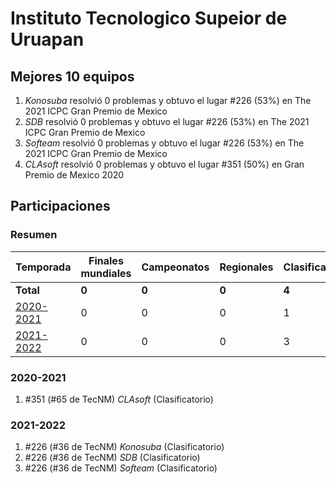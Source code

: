 # Instituto Tecnologico Supeior de Uruapan

## Mejores 10 equipos

1. _Konosuba_ resolvió 0 problemas y obtuvo el lugar #226 (53%) en The 2021 ICPC Gran Premio de Mexico
1. _SDB_ resolvió 0 problemas y obtuvo el lugar #226 (53%) en The 2021 ICPC Gran Premio de Mexico
1. _Softeam_ resolvió 0 problemas y obtuvo el lugar #226 (53%) en The 2021 ICPC Gran Premio de Mexico
1. _CLAsoft_ resolvió 0 problemas y obtuvo el lugar #351 (50%) en Gran Premio de Mexico 2020

## Participaciones

### Resumen

| Temporada | Finales mundiales | Campeonatos | Regionales | Clasificatorios | Equipos |
| --- | --- | --- | --- | --- | --- |
| **Total** | **0** | **0** | **0** | **4** | **4** |
| [2020-2021](#2020-2021) | 0 | 0 | 0 | 1 | 1 |
| [2021-2022](#2021-2022) | 0 | 0 | 0 | 3 | 3 |

### 2020-2021

1. #351 (#65 de TecNM) _CLAsoft_ (Clasificatorio)

### 2021-2022

1. #226 (#36 de TecNM) _Konosuba_ (Clasificatorio)
1. #226 (#36 de TecNM) _SDB_ (Clasificatorio)
1. #226 (#36 de TecNM) _Softeam_ (Clasificatorio)



